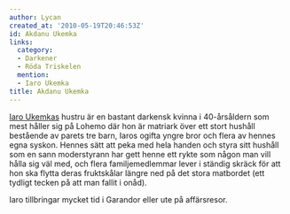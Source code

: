 ```yaml
---
author: Lycan
created_at: '2010-05-19T20:46:53Z'
id: Akdanu Ukemka
links:
  category:
  - Darkener
  - Röda Triskelen
  mention:
  - Iaro Ukemka
title: Akdanu Ukemka
---
```


[Iaro Ukemkas] hustru är en bastant darkensk kvinna i 40-årsåldern som mest håller sig på Lohemo där
hon är matriark över ett stort hushåll bestående av parets tre barn, Iaros ogifta yngre bror och
flera av hennes egna syskon. Hennes sätt att peka med hela handen och styra sitt hushåll som en sann
moderstyrann har gett henne ett rykte som någon man vill hålla sig väl med, och flera
familjemedlemmar lever i ständig skräck för att hon ska flytta deras fruktskålar längre ned på det
stora matbordet (ett tydligt tecken på att man fallit i onåd).

Iaro tillbringar mycket tid i Garandor eller ute på affärsresor.

  [Iaro Ukemkas]: Iaro_Ukemka